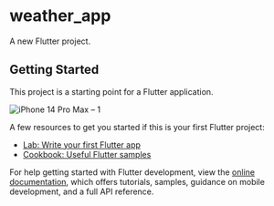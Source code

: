 # weather_app

A new Flutter project.

## Getting Started

This project is a starting point for a Flutter application.

![iPhone 14 Pro Max – 1](https://github.com/Anan-Elayan/weather_app/assets/99610614/7517cf05-4d21-4187-815e-6433281c218c)


A few resources to get you started if this is your first Flutter project:

- [Lab: Write your first Flutter app](https://docs.flutter.dev/get-started/codelab)
- [Cookbook: Useful Flutter samples](https://docs.flutter.dev/cookbook)

For help getting started with Flutter development, view the
[online documentation](https://docs.flutter.dev/), which offers tutorials,
samples, guidance on mobile development, and a full API reference.
